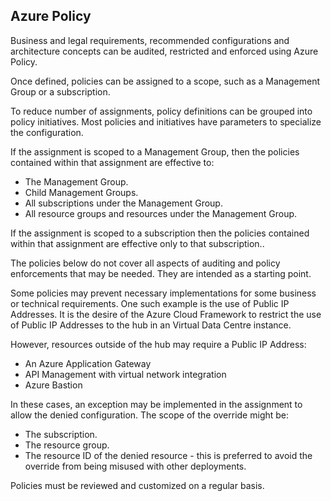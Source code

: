 ## Azure Policy

Business and legal requirements, recommended configurations and architecture concepts can be audited, restricted and enforced using Azure Policy.

Once defined, policies can be assigned to a scope, such as a Management Group or a subscription.

To reduce number of assignments, policy definitions can be grouped into policy initiatives. Most policies and initiatives have parameters to specialize the configuration.

If the assignment is scoped to a Management Group, then the policies contained within that assignment are effective to:

* The Management Group.
* Child Management Groups.
* All subscriptions under the Management Group.
* All resource groups and resources under the Management Group.

If the assignment is scoped to a subscription then the policies contained within that assignment are effective only to that subscription..

The policies below do not cover all aspects of auditing and policy enforcements that may be needed. They are intended as a starting point.

Some policies may prevent necessary implementations for some business or technical requirements. One such example is the use of Public IP Addresses. It is the desire of the Azure Cloud Framework to restrict the use of Public IP Addresses to the hub in an Virtual Data Centre instance.

However, resources outside of the hub may require a Public IP Address:

* An Azure Application Gateway
* API Management with virtual network integration
* Azure Bastion

In these cases, an exception may be implemented in the assignment to allow the denied configuration. The scope of the override might be:

* The subscription.
* The resource group.
* The resource ID of the denied resource - this is preferred to avoid the override from being misused with other deployments.

Policies must be reviewed and customized on a regular basis.
